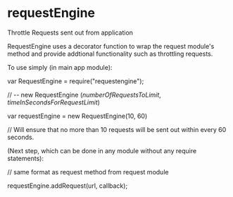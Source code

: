# requestEngine
Throttle Requests sent out from application

RequestEngine uses a decorator function to wrap the request module's method and provide addtional functionality such as throttling
requests.

To use simply (in main app module):

var RequestEngine = require("requestengine");


// -- new RequestEngine (*numberOfRequestsToLimit*, *timeInSecondsForRequestLimit*)

var requestEngine = new RequestEngine(10, 60)


// Will ensure that no more than 10 requests will be sent out within every 60 seconds.


(Next step, which can be done in any module without any require statements):


// same format as request method from request module

requestEngine.addRequest(url, callback);
